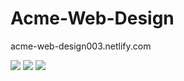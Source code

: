 # Acme-Web-Design
acme-web-design003.netlify.com

![](design/home-page)
![](design/about-page)
![](design/services-page)
